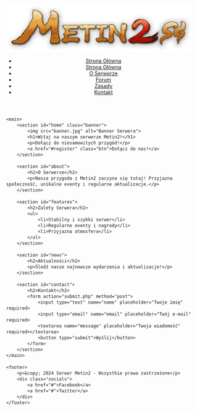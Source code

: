 <!DOCTYPE html>
<html lang="pl">
<head>
    <meta charset="UTF-8">
    <meta name="viewport" content="width=device-width, initial-scale=1.0">
    <link rel="stylesheet" href="styles.css">
</head>
<body>
    <header>
        <div class="logo">
            <img src="popup-logo@2x.png" alt="Logo Serwera">
        </div>
        <nav>
            <ul>
                <li><a href="#home">Strona Główna</a> <li><a href="#home">Strona Główna</a>
                <li><a href="#about">O Serwerze</a></li>
                <li><a href="#forum">Forum</a></li>
                <li><a href="#rules">Zasady</a></li>
                <li><a href="#contact">Kontakt</a></li>
            </ul>
        </nav>
    </header>

    <main>
        <section id="home" class="banner">
            <img src="banner.jpg" alt="Banner Serwera">
            <h1>Witaj na naszym serwerze Metin2!</h1>
            <p>Dołącz do niesamowitych przygód!</p>
            <a href="#register" class="btn">Dołącz do nas!</a>
        </section>

        <section id="about">
            <h2>O Serwerze</h2>
            <p>Nasza przygoda z Metin2 zaczyna się tutaj! Przyjazna społeczność, unikalne eventy i regularne aktualizacje.</p>
        </section>

        <section id="features">
            <h2>Zalety Serwera</h2>
            <ul>
                <li>Stabilny i szybki serwer</li>
                <li>Regularne eventy i nagrody</li>
                <li>Przyjazna atmosfera</li>
            </ul>
        </section>

        <section id="news">
            <h2>Aktualności</h2>
            <p>Śledź nasze najnowsze wydarzenia i aktualizacje!</p>
        </section>

        <section id="contact">
            <h2>Kontakt</h2>
            <form action="submit.php" method="post">
                <input type="text" name="name" placeholder="Twoje imię" required>
                <input type="email" name="email" placeholder="Twój e-mail" required>
                <textarea name="message" placeholder="Twoja wiadomość" required></textarea>
                <button type="submit">Wyślij</button>
            </form>
        </section>
    </main>

    <footer>
        <p>&copy; 2024 Serwer Metin2 - Wszystkie prawa zastrzeżone</p>
        <div class="socials">
            <a href="#">Facebook</a>
            <a href="#">Twitter</a>
        </div>
    </footer>
</body>
</html>

